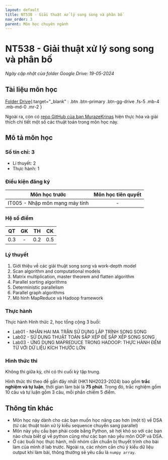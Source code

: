 ```yaml
---
layout: default
title: NT538 - Giải thuật xử lý song song và phân bố
nav_order: 3
parent: Môn học chuyên ngành
---
```


# NT538 - Giải thuật xử lý song song và phân bố

*Ngày cập nhật của folder Google Drive: 19-05-2024*
## Tài liệu môn học

[Folder Drive](https://drive.google.com/drive/folders/1VJIwuWffHABM8LSO2pmA9iPRvUDZnjHc?usp=sharing){:target="_blank" : .btn .btn-primary .btn-gg-drive .fs-5 .mb-4 .mb-md-0 .mr-2 }

Ngoài ra, còn có [repo GitHub của bạn MurazeKrinas](https://github.com/MurazeKrinas/ParallelProgramming/tree/main) hiện thực hóa và giải thích chi tiết một số các thuật toán trong môn học này.

## Mô tả môn học

### Số tín chỉ: 3
- Lí thuyết: 2
- Thực hành: 1

### Điều kiện đăng ký

| Môn học trước| Môn học tiên quyết  |
|------|-----|
| <center>IT005 - Nhập môn mạng máy tính</center>| <center>-</center>|

### Hệ số điểm

| QT   | GK  | TH  | CK  |
|------|-----|-----|-----|
| <center>0.3</center>| <center>-</center>| <center>0.2</center> | <center>0.5</center> |

### Lý thuyết

1. Giới thiệu về các giải thuật song song và work-depth model
2. Scan algorithm and computational models
3. Matrix multiplication, master theorem and flatten algorithm
4. Parallel sorting algorithms
5. Deterministic parallelism
6. Parallel graph algorithms
7. Mô hình MapReduce và Hadoop framework

### Thực hành

Thực hành Hình thức 2, học tổng cộng 3 buổi:

- Lab01 - NHÂN HAI MA TRẬN SỬ DỤNG LẬP TRÌNH SONG SONG
- Lab02 - SỬ DỤNG THUẬT TOÁN SẮP XẾP ĐỂ SẮP XẾP SONG SONG
- Lab03 - ỨNG DỤNG MAPREDUCE TRONG HADOOP: THỰC HÀNH ĐẾM TỪ VỚI DỮ LIỆU KÍCH THƯỚC LỚN

### Hình thức thi

Không thi giữa kỳ, chỉ có thi cuối kỳ tập trung.

Hình thức thi theo đề gần đây nhất (HK1 NH2023-2024) bao gồm **trắc nghiệm và tự luận**, thời gian làm bài là **75 phút**. Trong đó, trắc nghiệm gồm 10 câu và tự luận gồm 3 câu, mỗi phần chiếm 5 điểm.

## Thông tin khác

- Môn học này dành cho các bạn muốn học nâng cao hơn (một tí) về DSA (từ các thuật toán xử lý kiểu sequence chuyển sang parallel)
- Môn này yêu cầu bạn phải code bằng Python, sẽ hơi khó so với các bạn nào chưa biết gì về python cũng như các bạn nào yếu môn OOP và DSA.
- Ở các buổi học thực hành, mỗi nhóm cần chuẩn bị thuyết trình cho bài làm của mình ở lab trước. Ngoài ra, các nhóm cần chú ý kiểu dữ liệu output khi làm bài, thông thường sẽ yêu cầu là `numpy array`.
